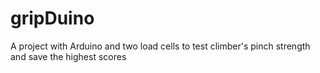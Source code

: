 # gripDuino
A project with Arduino and two load cells to test climber's pinch strength and save the highest scores
